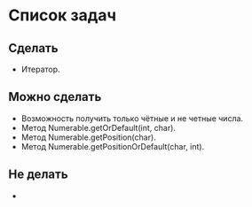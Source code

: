 # Список задач
## Сделать
* Итератор.

## Можно сделать
* Возможность получить только чётные и не четные числа.
* Метод Numerable.getOrDefault(int, char).
* Метод Numerable.getPosition(char).
* Метод Numerable.getPositionOrDefault(char, int).

## Не делать
*

